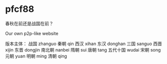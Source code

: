 pfcf88
======
春秋在前还是战国在前？

Our own p2p-like website

版本主体：
战国      zhanguo
秦朝      qin
西汉      xihan
东汉      donghan
三国      sanguo
西晋      xijin
东晋      dongjin
南北朝    nanbei
隋朝      sui
唐朝      tang
五代十国  wudai
宋朝      song
元朝      yuan
明朝      ming
清朝      qing
